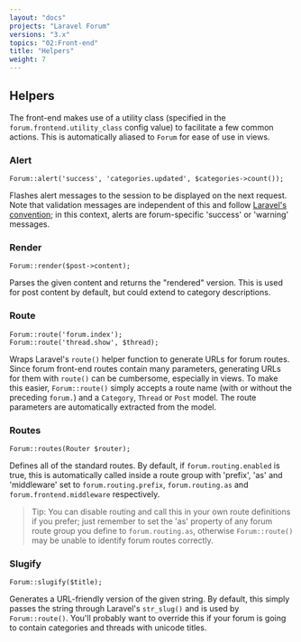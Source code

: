 ```yaml
---
layout: "docs"
projects: "Laravel Forum"
versions: "3.x"
topics: "02:Front-end"
title: "Helpers"
weight: 7
---
```


## Helpers

The front-end makes use of a utility class (specified in the `forum.frontend.utility_class` config value) to facilitate a few common actions. This is automatically aliased to `Forum` for ease of use in views.

### Alert

```
Forum::alert('success', 'categories.updated', $categories->count());
```

Flashes alert messages to the session to be displayed on the next request. Note that validation messages are independent of this and follow [Laravel's convention](http://laravel.com/docs/5.1/validation#working-with-error-messages); in this context, alerts are forum-specific 'success' or 'warning' messages.

### Render

```
Forum::render($post->content);
```

Parses the given content and returns the "rendered" version. This is used for post content by default, but could extend to category descriptions.

### Route

```
Forum::route('forum.index');
Forum::route('thread.show', $thread);
```

Wraps Laravel's `route()` helper function to generate URLs for forum routes. Since forum front-end routes contain many parameters, generating URLs for them with `route()` can be cumbersome, especially in views. To make this easier, `Forum::route()` simply accepts a route name (with or without the preceding `forum.`) and a `Category`, `Thread` or `Post` model. The route parameters are automatically extracted from the model.

### Routes

```
Forum::routes(Router $router);
```

Defines all of the standard routes. By default, if `forum.routing.enabled` is true, this is automatically called inside a route group with 'prefix', 'as' and 'middleware' set to `forum.routing.prefix`, `forum.routing.as` and `forum.frontend.middleware` respectively.

> Tip: You can disable routing and call this in your own route definitions if you prefer; just remember to set the 'as' property of any forum route group you define to `forum.routing.as`, otherwise `Forum::route()` may be unable to identify forum routes correctly.


### Slugify

```
Forum::slugify($title);
```

Generates a URL-friendly version of the given string. By default, this simply passes the string through Laravel's `str_slug()` and is used by `Forum::route()`. You'll probably want to override this if your forum is going to contain categories and threads with unicode titles.
